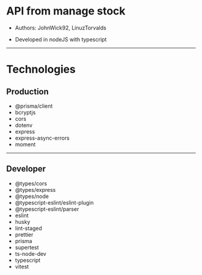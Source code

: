 # API from manage stock

- Authors: JohnWick92, LinuzTorvalds


* Developed in nodeJS with typescript

---

# Technologies

## Production

* @prisma/client
* bcryptjs
* cors
* dotenv
* express
* express-async-errors
*  moment

---
## Developer

* @types/cors
* @types/express
* @types/node
* @typescript-eslint/eslint-plugin
* @typescript-eslint/parser
* eslint
* husky
* lint-staged
* prettier
* prisma
* supertest
* ts-node-dev
* typescript
* vitest